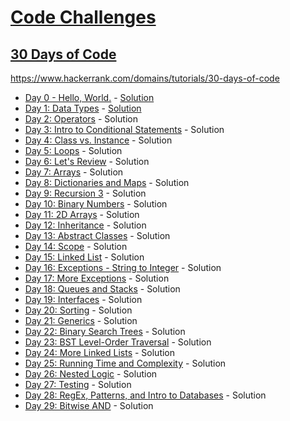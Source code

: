 # [Code Challenges](/readme.md)

## [30 Days of Code](/30-days-of-code/readme.md)

https://www.hackerrank.com/domains/tutorials/30-days-of-code

- [Day 0 - Hello, World.](https://www.hackerrank.com/challenges/30-hello-world) - [Solution](Day0HelloWorld.java)
- [Day 1: Data Types](https://www.hackerrank.com/challenges/30-data-types) - [Solution](Day1DataTypes.java)
- [Day 2: Operators]() - Solution
- [Day 3: Intro to Conditional Statements]() - Solution
- [Day 4: Class vs. Instance]() - Solution
- [Day 5: Loops]() - Solution
- [Day 6: Let's Review]() - Solution
- [Day 7: Arrays]() - Solution
- [Day 8: Dictionaries and Maps]() - Solution
- [Day 9: Recursion 3]() - Solution
- [Day 10: Binary Numbers]() - Solution
- [Day 11: 2D Arrays]() - Solution
- [Day 12: Inheritance]() - Solution
- [Day 13: Abstract Classes]() - Solution
- [Day 14: Scope]() - Solution
- [Day 15: Linked List]() - Solution
- [Day 16: Exceptions - String to Integer]() - Solution
- [Day 17: More Exceptions]() - Solution
- [Day 18: Queues and Stacks]() - Solution
- [Day 19: Interfaces]() - Solution
- [Day 20: Sorting]() - Solution
- [Day 21: Generics]() - Solution
- [Day 22: Binary Search Trees]() - Solution
- [Day 23: BST Level-Order Traversal]() - Solution
- [Day 24: More Linked Lists]() - Solution
- [Day 25: Running Time and Complexity]() - Solution
- [Day 26: Nested Logic]() - Solution
- [Day 27: Testing]() - Solution
- [Day 28: RegEx, Patterns, and Intro to Databases]() - Solution
- [Day 29: Bitwise AND]() - Solution